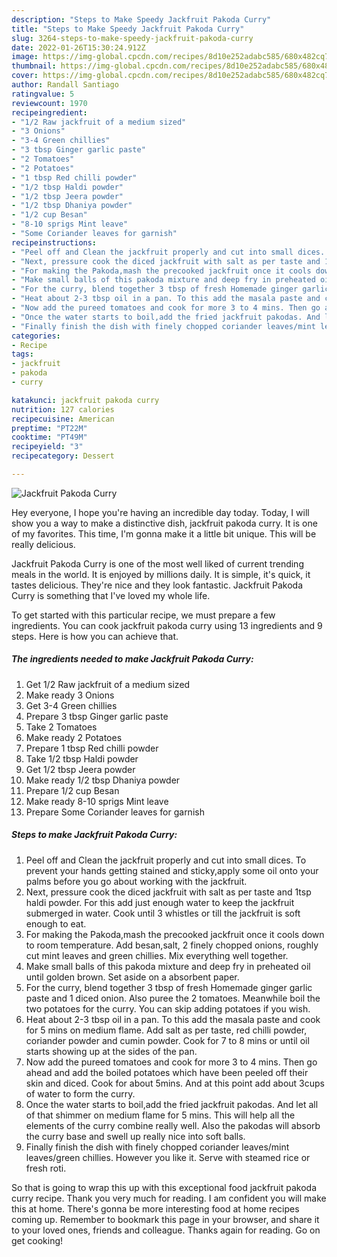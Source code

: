 ```yaml
---
description: "Steps to Make Speedy Jackfruit Pakoda Curry"
title: "Steps to Make Speedy Jackfruit Pakoda Curry"
slug: 3264-steps-to-make-speedy-jackfruit-pakoda-curry
date: 2022-01-26T15:30:24.912Z
image: https://img-global.cpcdn.com/recipes/8d10e252adabc585/680x482cq70/jackfruit-pakoda-curry-recipe-main-photo.jpg
thumbnail: https://img-global.cpcdn.com/recipes/8d10e252adabc585/680x482cq70/jackfruit-pakoda-curry-recipe-main-photo.jpg
cover: https://img-global.cpcdn.com/recipes/8d10e252adabc585/680x482cq70/jackfruit-pakoda-curry-recipe-main-photo.jpg
author: Randall Santiago
ratingvalue: 5
reviewcount: 1970
recipeingredient:
- "1/2 Raw jackfruit of a medium sized"
- "3 Onions"
- "3-4 Green chillies"
- "3 tbsp Ginger garlic paste"
- "2 Tomatoes"
- "2 Potatoes"
- "1 tbsp Red chilli powder"
- "1/2 tbsp Haldi powder"
- "1/2 tbsp Jeera powder"
- "1/2 tbsp Dhaniya powder"
- "1/2 cup Besan"
- "8-10 sprigs Mint leave"
- "Some Coriander leaves for garnish"
recipeinstructions:
- "Peel off and Clean the jackfruit properly and cut into small dices. To prevent your hands getting stained and sticky,apply some oil onto your palms before you go about working with the jackfruit."
- "Next, pressure cook the diced jackfruit with salt as per taste and 1tsp haldi powder. For this add just enough water to keep the jackfruit submerged in water. Cook until 3 whistles or till the jackfruit is soft enough to eat."
- "For making the Pakoda,mash the precooked jackfruit once it cools down to room temperature. Add besan,salt, 2 finely chopped onions, roughly cut mint leaves and green chillies. Mix everything well together."
- "Make small balls of this pakoda mixture and deep fry in preheated oil until golden brown. Set aside on a absorbent paper."
- "For the curry, blend together 3 tbsp of fresh Homemade ginger garlic paste and 1 diced onion. Also puree the 2 tomatoes. Meanwhile boil the two potatoes for the curry. You can skip adding potatoes if you wish."
- "Heat about 2-3 tbsp oil in a pan. To this add the masala paste and cook for 5 mins on medium flame. Add salt as per taste, red chilli powder, coriander powder and cumin powder. Cook for 7 to 8 mins or until oil starts showing up at the sides of the pan."
- "Now add the pureed tomatoes and cook for more 3 to 4 mins. Then go ahead and add the boiled potatoes which have been peeled off their skin and diced. Cook for about 5mins. And at this point add about 3cups of water to form the curry."
- "Once the water starts to boil,add the fried jackfruit pakodas. And let all of that shimmer on medium flame for 5 mins. This will help all the elements of the curry combine really well. Also the pakodas will absorb the curry base and swell up really nice into soft balls."
- "Finally finish the dish with finely chopped coriander leaves/mint leaves/green chillies. However you like it. Serve with steamed rice or fresh roti."
categories:
- Recipe
tags:
- jackfruit
- pakoda
- curry

katakunci: jackfruit pakoda curry 
nutrition: 127 calories
recipecuisine: American
preptime: "PT22M"
cooktime: "PT49M"
recipeyield: "3"
recipecategory: Dessert

---
```



![Jackfruit Pakoda Curry](https://img-global.cpcdn.com/recipes/8d10e252adabc585/680x482cq70/jackfruit-pakoda-curry-recipe-main-photo.jpg)

Hey everyone, I hope you're having an incredible day today. Today, I will show you a way to make a distinctive dish, jackfruit pakoda curry. It is one of my favorites. This time, I'm gonna make it a little bit unique. This will be really delicious.



Jackfruit Pakoda Curry is one of the most well liked of current trending meals in the world. It is enjoyed by millions daily. It is simple, it's quick, it tastes delicious. They're nice and they look fantastic. Jackfruit Pakoda Curry is something that I've loved my whole life.


To get started with this particular recipe, we must prepare a few ingredients. You can cook jackfruit pakoda curry using 13 ingredients and 9 steps. Here is how you can achieve that.

<!--inarticleads1-->

##### The ingredients needed to make Jackfruit Pakoda Curry:

1. Get 1/2 Raw jackfruit of a medium sized
1. Make ready 3 Onions
1. Get 3-4 Green chillies
1. Prepare 3 tbsp Ginger garlic paste
1. Take 2 Tomatoes
1. Make ready 2 Potatoes
1. Prepare 1 tbsp Red chilli powder
1. Take 1/2 tbsp Haldi powder
1. Get 1/2 tbsp Jeera powder
1. Make ready 1/2 tbsp Dhaniya powder
1. Prepare 1/2 cup Besan
1. Make ready 8-10 sprigs Mint leave
1. Prepare Some Coriander leaves for garnish




<!--inarticleads2-->

##### Steps to make Jackfruit Pakoda Curry:

1. Peel off and Clean the jackfruit properly and cut into small dices. To prevent your hands getting stained and sticky,apply some oil onto your palms before you go about working with the jackfruit.
1. Next, pressure cook the diced jackfruit with salt as per taste and 1tsp haldi powder. For this add just enough water to keep the jackfruit submerged in water. Cook until 3 whistles or till the jackfruit is soft enough to eat.
1. For making the Pakoda,mash the precooked jackfruit once it cools down to room temperature. Add besan,salt, 2 finely chopped onions, roughly cut mint leaves and green chillies. Mix everything well together.
1. Make small balls of this pakoda mixture and deep fry in preheated oil until golden brown. Set aside on a absorbent paper.
1. For the curry, blend together 3 tbsp of fresh Homemade ginger garlic paste and 1 diced onion. Also puree the 2 tomatoes. Meanwhile boil the two potatoes for the curry. You can skip adding potatoes if you wish.
1. Heat about 2-3 tbsp oil in a pan. To this add the masala paste and cook for 5 mins on medium flame. Add salt as per taste, red chilli powder, coriander powder and cumin powder. Cook for 7 to 8 mins or until oil starts showing up at the sides of the pan.
1. Now add the pureed tomatoes and cook for more 3 to 4 mins. Then go ahead and add the boiled potatoes which have been peeled off their skin and diced. Cook for about 5mins. And at this point add about 3cups of water to form the curry.
1. Once the water starts to boil,add the fried jackfruit pakodas. And let all of that shimmer on medium flame for 5 mins. This will help all the elements of the curry combine really well. Also the pakodas will absorb the curry base and swell up really nice into soft balls.
1. Finally finish the dish with finely chopped coriander leaves/mint leaves/green chillies. However you like it. Serve with steamed rice or fresh roti.




So that is going to wrap this up with this exceptional food jackfruit pakoda curry recipe. Thank you very much for reading. I am confident you will make this at home. There's gonna be more interesting food at home recipes coming up. Remember to bookmark this page in your browser, and share it to your loved ones, friends and colleague. Thanks again for reading. Go on get cooking!
